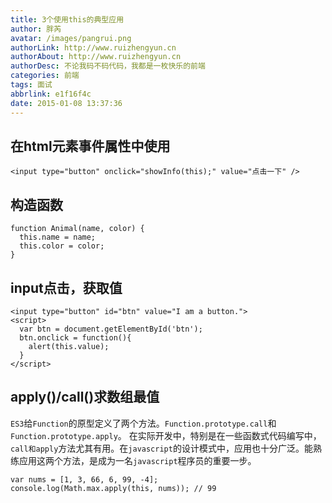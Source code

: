 ```yaml
---
title: 3个使用this的典型应用
author: 胖芮
avatar: /images/pangrui.png
authorLink: http://www.ruizhengyun.cn
authorAbout: http://www.ruizhengyun.cn
authorDesc: 不论我码不码代码，我都是一枚快乐的前端
categories: 前端
tags: 面试
abbrlink: e1f16f4c
date: 2015-01-08 13:37:36
---
```

## 在html元素事件属性中使用

```
<input type="button" onclick="showInfo(this);" value="点击一下" />
```

## 构造函数
```
function Animal(name, color) {
  this.name = name;
  this.color = color;
}
```
<!--more-->
## input点击，获取值
```
<input type="button" id="btn" value="I am a button.">
<script>
  var btn = document.getElementById('btn');
  btn.onclick = function(){
    alert(this.value);
  }
</script>
```

## apply()/call()求数组最值
`ES3`给`Function`的原型定义了两个方法。`Function.prototype.call`和`Function.prototype.apply`。
在实际开发中，特别是在一些函数式代码编写中，`call和apply`方法尤其有用。在`javascript`的设计模式中，应用也十分广泛。能熟练应用这两个方法，是成为一名`javascript`程序员的重要一步。

```
var nums = [1, 3, 66, 6, 99, -4];
console.log(Math.max.apply(this, nums)); // 99
```